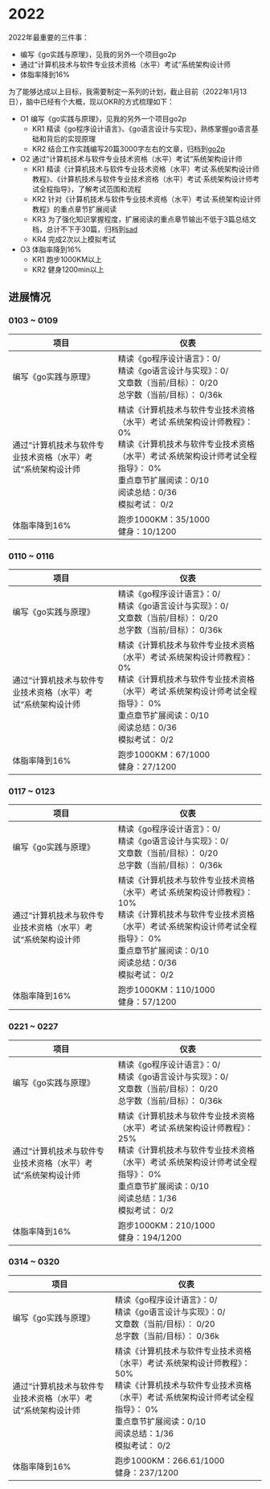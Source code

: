 # 2022
2022年最重要的三件事：
- 编写《go实践与原理》，见我的另外一个项目go2p
- 通过“计算机技术与软件专业技术资格（水平）考试“系统架构设计师
- 体脂率降到16%

为了能够达成以上目标，我需要制定一系列的计划，截止目前（2022年1月13日），脑中已经有个大概，现以OKR的方式梳理如下：
* O1 编写《go实践与原理》，见我的另外一个项目go2p
    - KR1 精读《go程序设计语言》、《go语言设计与实现》，熟练掌握go语言基础和背后的实现原理
    - KR2 结合工作实践编写20篇3000字左右的文章，归档到[go2p](https://github.com/anyushun/go2p)
* O2 通过“计算机技术与软件专业技术资格（水平）考试“系统架构设计师
    - KR1 精读《计算机技术与软件专业技术资格（水平）考试·系统架构设计师教程》、《计算机技术与软件专业技术资格（水平）考试·系统架构设计师考试全程指导》，了解考试范围和流程
    - KR2 针对《计算机技术与软件专业技术资格（水平）考试·系统架构设计师教程》的重点章节扩展阅读
    - KR3 为了强化知识掌握程度，扩展阅读的重点章节输出不低于3篇总结文档，总计不下于30篇，归档到[sad](https://github.com/anyushun/sad)
    - KR4 完成2次以上模拟考试
* O3 体脂率降到16%
    - KR1 跑步1000KM以上
    - KR2 健身1200min以上
  
## 进展情况
### 0103 ~ 0109
| 项目 | 仪表 |
| --- | --- |
| 编写《go实践与原理》 | 精读《go程序设计语言》：0/</br>精读《go语言设计与实现》：0/</br>文章数（当前/目标）： 0/20</br> 总字数（当前/目标）： 0/36k |
| 通过“计算机技术与软件专业技术资格（水平）考试“系统架构设计师 | 精读《计算机技术与软件专业技术资格（水平）考试·系统架构设计师教程》： 0%</br>精读《计算机技术与软件专业技术资格（水平）考试·系统架构设计师考试全程指导》： 0%</br>重点章节扩展阅读：0/10</br>阅读总结：0/36</br>模拟考试： 0/2 |
| 体脂率降到16% | 跑步1000KM：35/1000</br>健身：10/1200 |

### 0110 ~ 0116
| 项目 | 仪表 |
| --- | --- |
| 编写《go实践与原理》 | 精读《go程序设计语言》：0/</br>精读《go语言设计与实现》：0/</br>文章数（当前/目标）： 0/20</br> 总字数（当前/目标）： 0/36k |
| 通过“计算机技术与软件专业技术资格（水平）考试“系统架构设计师 | 精读《计算机技术与软件专业技术资格（水平）考试·系统架构设计师教程》： 0%</br>精读《计算机技术与软件专业技术资格（水平）考试·系统架构设计师考试全程指导》： 0%</br>重点章节扩展阅读：0/10</br>阅读总结：0/36</br>模拟考试： 0/2 |
| 体脂率降到16% | 跑步1000KM：67/1000</br>健身：27/1200 |

### 0117 ~ 0123
| 项目 | 仪表 |
| --- | --- |
| 编写《go实践与原理》 | 精读《go程序设计语言》：0/</br>精读《go语言设计与实现》：0/</br>文章数（当前/目标）： 0/20</br> 总字数（当前/目标）： 0/36k |
| 通过“计算机技术与软件专业技术资格（水平）考试“系统架构设计师 | 精读《计算机技术与软件专业技术资格（水平）考试·系统架构设计师教程》： 10%</br>精读《计算机技术与软件专业技术资格（水平）考试·系统架构设计师考试全程指导》： 0%</br>重点章节扩展阅读：0/10</br>阅读总结：0/36</br>模拟考试： 0/2 |
| 体脂率降到16% | 跑步1000KM：110/1000</br>健身：57/1200 |

### 0221 ~ 0227
| 项目 | 仪表 |
| --- | --- |
| 编写《go实践与原理》 | 精读《go程序设计语言》：0/</br>精读《go语言设计与实现》：0/</br>文章数（当前/目标）： 0/20</br> 总字数（当前/目标）： 0/36k |
| 通过“计算机技术与软件专业技术资格（水平）考试“系统架构设计师 | 精读《计算机技术与软件专业技术资格（水平）考试·系统架构设计师教程》： 25%</br>精读《计算机技术与软件专业技术资格（水平）考试·系统架构设计师考试全程指导》： 0%</br>重点章节扩展阅读：0/10</br>阅读总结：1/36</br>模拟考试： 0/2 |
| 体脂率降到16% | 跑步1000KM：210/1000</br>健身：194/1200 |

### 0314 ~ 0320
| 项目 | 仪表 |
| --- | --- |
| 编写《go实践与原理》 | 精读《go程序设计语言》：0/</br>精读《go语言设计与实现》：0/</br>文章数（当前/目标）： 0/20</br> 总字数（当前/目标）： 0/36k |
| 通过“计算机技术与软件专业技术资格（水平）考试“系统架构设计师 | 精读《计算机技术与软件专业技术资格（水平）考试·系统架构设计师教程》： 50%</br>精读《计算机技术与软件专业技术资格（水平）考试·系统架构设计师考试全程指导》： 0%</br>重点章节扩展阅读：0/10</br>阅读总结：1/36</br>模拟考试： 0/2 |
| 体脂率降到16% | 跑步1000KM：266.61/1000</br>健身：237/1200 |
